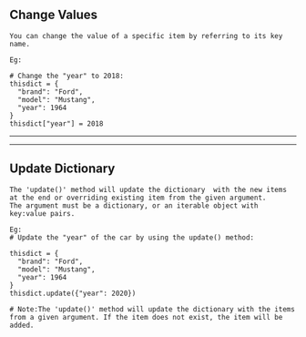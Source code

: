 Change Values
---

```
You can change the value of a specific item by referring to its key name.

Eg:

# Change the "year" to 2018:
thisdict = {
  "brand": "Ford",
  "model": "Mustang",
  "year": 1964
}
thisdict["year"] = 2018
```
-----------------------------------------------------------------------------------------------------------------
----------------------------------------------------

Update Dictionary
---

```
The 'update()' method will update the dictionary  with the new items  at the end or overriding existing item from the given argument.
The argument must be a dictionary, or an iterable object with key:value pairs.

Eg:
# Update the "year" of the car by using the update() method:

thisdict = {
  "brand": "Ford",
  "model": "Mustang",
  "year": 1964
}
thisdict.update({"year": 2020})

# Note:The 'update()' method will update the dictionary with the items from a given argument. If the item does not exist, the item will be added.
```